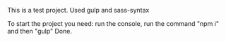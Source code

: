 This is a test project. Used gulp and sass-syntax

To start the project you need:
  run the console,
  run the command "npm i"
  and then "gulp"
  Done.

